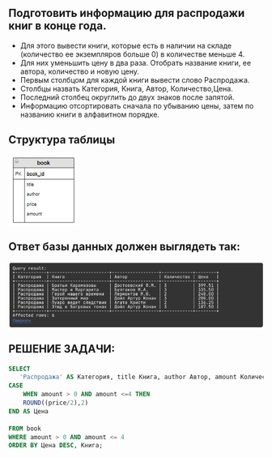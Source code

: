 ## Подготовить информацию для распродажи книг в конце года.

* Для этого вывести книги, которые есть в наличии на складе (количество ее экземпляров больше 0)  в количестве меньше 4.
* Для них уменьшить цену в два раза. Отобрать название книги, ее автора, количество и новую цену.
* Первым столбцом для каждой книги вывести слово Распродажа. 
* Столбцы назвать Категория, Книга, Автор, Количество,Цена. 
* Последний столбец округлить до двух знаков после запятой. 
* Информацию отсортировать сначала по убыванию цены, затем по названию книги в алфавитном порядке.

## Структура таблицы

<img align="center" alt="sumit" src="https://github.com/kolesnikovvitaliy/SQL_trainer_advanced/blob/main/1_Основы_SQL_расширенные_возможности/1_1_Простая_выборка_Склад/1_1_9_Распродажа/img/cx_5_1.jpg">

## Ответ базы данных должен выглядеть так:

<img align="center" alt="sumit" src="https://github.com/kolesnikovvitaliy/SQL_trainer_advanced/blob/main/1_Основы_SQL_расширенные_возможности/1_1_Простая_выборка_Склад/1_1_9_Распродажа/img/res.png">

## РЕШЕНИЕ ЗАДАЧИ:

```SQL
SELECT
   'Распродажа' AS Категория, title Книга, author Автор, amount Количество,
CASE
    WHEN amount > 0 AND amount <=4 THEN
    ROUND((price/2),2)
END AS Цена
  
FROM book
WHERE amount > 0 AND amount <= 4
ORDER BY Цена DESC, Книга;
 ```